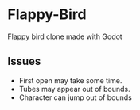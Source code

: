 # Flappy-Bird
Flappy bird clone made with Godot

## Issues
- First open may take some time.
- Tubes may appear out of bounds.
- Character can jump out of bounds
